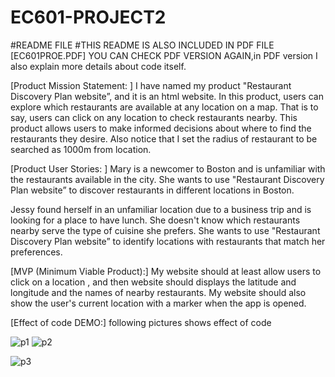# EC601-PROJECT2
#README FILE #THIS README IS ALSO INCLUDED IN PDF FILE [EC601PROE.PDF] YOU CAN CHECK PDF VERSION AGAIN,in PDF version 
I also explain more details about code itself.

[Product Mission Statement: ]
I have named my product "Restaurant Discovery Plan website”, and it is an html website. 
In this product, users can explore which restaurants are available at any location on a map. 
That is to say, users can click on any location to check restaurants nearby. 
This product allows users to make informed decisions about where to find the restaurants they desire.
Also notice that I set the radius of restaurant to be searched as 1000m from location.

[Product User Stories: ]
Mary is a newcomer to Boston and is unfamiliar with the restaurants available in the city. 
She wants to use "Restaurant Discovery Plan website” to discover restaurants in different locations in Boston.

Jessy found herself in an unfamiliar location due to a business trip and is looking for a place to have lunch.
She doesn't know which restaurants nearby serve the type of cuisine she prefers. 
She wants to use "Restaurant Discovery Plan website” to identify locations with restaurants that match her preferences.

[MVP (Minimum Viable Product):] My website should at least allow users to click on a location ,
and then website should displays the latitude and longitude and the names of nearby restaurants. 
My website should also show the user's current location with a marker when the app is opened. 

[Effect of code DEMO:] following pictures shows effect of code

![p1](https://github.com/jyz0328/EC601-PROJECT2/assets/144707485/77156e99-94c5-4369-b4c7-e7d552c10df0)
![p2](https://github.com/jyz0328/EC601-PROJECT2/assets/144707485/27480fe6-e9bf-452d-ae94-0e19f9660df7)

![p3](https://github.com/jyz0328/EC601-PROJECT2/assets/144707485/79e58119-f15f-4127-9a4e-a2213482b7b2)

